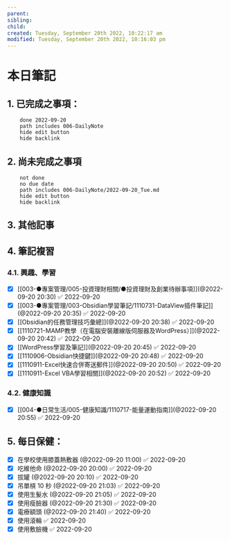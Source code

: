 ```yaml
---
parent: 
sibling: 
child: 
created: Tuesday, September 20th 2022, 10:22:17 am
modified: Tuesday, September 20th 2022, 10:16:03 pm
---
```


# 本日筆記

## 1. 已完成之事項：
```tasks
	done 2022-09-20
	path includes 006-DailyNote
	hide edit button 
	hide backlink
```

## 2. 尚未完成之事項
```tasks
	not done
	no due date
	path includes 006-DailyNote/2022-09-20_Tue.md
	hide edit button 
	hide backlink
```

## 3. 其他記事

## 4. 筆記複習
### 4.1. 興趣、學習
- [x] [[003-●專案管理/005-投資理財相關/●投資理財及創業待辦事項]](@2022-09-20 20:30) ✅ 2022-09-20
- [x] [[003-●專案管理/003-Obsidian學習筆記/1110731-DataView插件筆記]](@2022-09-20 20:35) ✅ 2022-09-20
- [x] [[Obsidian的任務管理技巧彙總]](@2022-09-20 20:38) ✅ 2022-09-20
- [x] [[1110721-MAMP教學（在電腦安裝離線版伺服器及WordPress）]](@2022-09-20 20:42) ✅ 2022-09-20
- [x] [[WordPress學習及筆記]](@2022-09-20 20:45) ✅ 2022-09-20
- [x] [[1110906-Obsidian快捷鍵]](@2022-09-20 20:48) ✅ 2022-09-20
- [x] [[1110911-Excel快速合併寄送郵件]](@2022-09-20 20:50) ✅ 2022-09-20
- [x] [[1110911-Excel VBA學習相關]](@2022-09-20 20:52) ✅ 2022-09-20

### 4.2. 健康知識
- [x] [[004-●日常生活/005-健康知識/1110717-能量運動指南]](@2022-09-20 20:55) ✅ 2022-09-20

## 5. 每日保健：
- [x] 在學校使用膝蓋熱敷器 (@2022-09-20 11:00) ✅ 2022-09-20
- [x] 吃維他命 (@2022-09-20 20:00) ✅ 2022-09-20
- [x] 拔罐 (@2022-09-20 20:10) ✅ 2022-09-20
- [x] 吊單槓 10 秒 (@2022-09-20 21:03) ✅ 2022-09-20
- [x] 使用生髮水 (@2022-09-20 21:05) ✅ 2022-09-20
- [x] 使用瘦臉器 (@2022-09-20 21:30) ✅ 2022-09-20
- [x] 電療額頭 (@2022-09-20 21:40) ✅ 2022-09-20
- [x] 使用滾輪 ✅ 2022-09-20
- [x] 使用敷臉機 ✅ 2022-09-20
